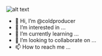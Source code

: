 ![alt text]([http://url/to/img.png](https://rare-gallery.com/thumbs/582569-everlasting.jpg))
- 👋 Hi, I’m @coldproducer
- 👀 I’m interested in ...
- 🌱 I’m currently learning ...
- 💞️ I’m looking to collaborate on ...
- 📫 How to reach me ...

<!---
coldproducer/coldproducer is a ✨ special ✨ repository because its `README.md` (this file) appears on your GitHub profile.
You can click the Preview link to take a look at your changes.
--->
